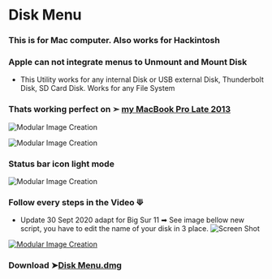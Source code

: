 # Disk Menu

### This is for Mac computer. Also works for Hackintosh
### Apple can not integrate menus to Unmount and Mount Disk
- This Utility works for any internal Disk or USB external Disk, Thunderbolt Disk, SD Card Disk.
Works for any File System

### Thats working perfect on ➣ [my MacBook Pro Late 2013](https://support.apple.com/kb/SP691?viewlocale=en_US&locale=fr_CA) 

![Modular Image Creation](https://i25.servimg.com/u/f25/18/50/18/69/screen88.png)

![Modular Image Creation](https://i25.servimg.com/u/f25/18/50/18/69/screen90.png)

### Status bar icon light mode

![Modular Image Creation](https://i25.servimg.com/u/f25/18/50/18/69/screen91.png)

### Follow every steps in the Video ⟱

- Update 30 Sept 2020 adapt for Big Sur 11 ➡︎ See image bellow new script, you have to edit the name of your disk in 3 place.
![Screen Shot ](https://user-images.githubusercontent.com/6248794/94745307-6ad7fa80-0348-11eb-8b5f-56d30e9d9b42.png)

                       
[![Modular Image Creation](https://i25.servimg.com/u/f25/18/50/18/69/video10.png)](https://youtu.be/BpBTRHob848)

### Download ➤[Disk Menu.dmg](https://github.com/chris1111/Disk-Menu/releases/V2)
